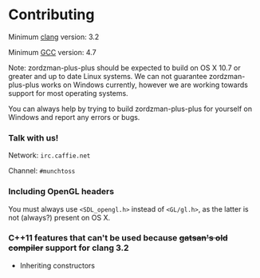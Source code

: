 Contributing
============

Minimum [clang](https://github.com/llvm-mirror/clang) version: 3.2

Minimum [GCC](https://gcc.gnu.org/gcc-4.7) version: 4.7

Note: zordzman-plus-plus should be expected to build on OS X 10.7 or greater and
up to date Linux systems.
We can not guarantee zordzman-plus-plus works on Windows currently, however we are
working towards support for most operating systems.

You can always help by trying to build zordzman-plus-plus for yourself on Windows
and report any errors or bugs.

### Talk with us! ###

Network: `irc.caffie.net`

Channel: `#munchtoss`

### Including OpenGL headers ###

You must always use `<SDL_opengl.h>` instead of `<GL/gl.h>`, as the latter is
not (always?) present on OS X.

### C++11 features that can't be used because ~~gatsan's old compiler~~ support for clang 3.2 ###
- Inheriting constructors
